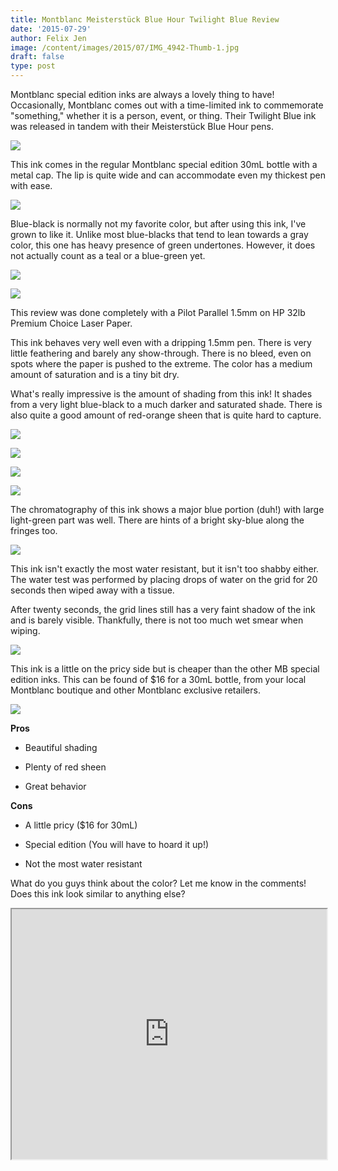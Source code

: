 ```yaml
---
title: Montblanc Meisterstück Blue Hour Twilight Blue Review
date: '2015-07-29'
author: Felix Jen
image: /content/images/2015/07/IMG_4942-Thumb-1.jpg
draft: false
type: post
---
```

Montblanc special edition inks are always a lovely thing to have! Occasionally, Montblanc comes out with a time-limited ink to commemorate "something," whether it is a person, event, or thing. Their Twilight Blue ink was released in tandem with their Meisterstück Blue Hour pens.

![](/content/images/2015/07/IMG_4935.jpg)

This ink comes in the regular Montblanc special edition 30mL bottle with a metal cap. The lip is quite wide and can accommodate even my thickest pen with ease. 

![](/content/images/2015/07/IMG_4936.jpg)

Blue-black is normally not my favorite color, but after using this ink, I've grown to like it. Unlike most blue-blacks that tend to lean towards a gray color, this one has heavy presence of green undertones. However, it does not actually count as a teal or a blue-green yet.


![](/content/images/2015/07/IMG_4937.jpg)

![](/content/images/2015/07/IMG_4942.jpg)

This review was done completely with a Pilot Parallel 1.5mm on HP 32lb Premium Choice Laser Paper.

This ink behaves very well even with a dripping 1.5mm pen. There is very little feathering and barely any show-through. There is no bleed, even on spots where the paper is pushed to the extreme. The color has a medium amount of saturation and is a tiny bit dry. 

What's really impressive is the amount of shading from this ink! It shades from a very light blue-black to a much darker and saturated shade. There is also quite a good amount of red-orange sheen that is quite hard to capture.

![](/content/images/2015/07/IMG_4939.jpg)

![](/content/images/2015/07/IMG_4938.jpg)

![](/content/images/2015/07/IMG_0100.jpg)

![](/content/images/2015/07/IMG_0095.jpg)

The chromatography of this ink shows a major blue portion (duh!) with large light-green part was well. There are hints of a bright sky-blue along the fringes too.

![](/content/images/2015/07/IMG_0096.jpg)

This ink isn't exactly the most water resistant, but it isn't too shabby either. The water test was performed by placing drops of water on the grid for 20 seconds then wiped away with a tissue. 

After twenty seconds, the grid lines still has a very faint shadow of the ink and is barely visible. Thankfully, there is not too much wet smear when wiping.

![](/content/images/2015/07/IMG_0097.jpg)

This ink is a little on the pricy side but is cheaper than the other MB special edition inks. This can be found of $16 for a 30mL bottle, from your local Montblanc boutique and other Montblanc exclusive retailers.

![](/content/images/2015/07/Scan_2.jpg)

**Pros**

* Beautiful shading

* Plenty of red sheen

* Great behavior

**Cons**

* A little pricy ($16 for 30mL)

* Special edition (You will have to hoard it up!)

* Not the most water resistant

What do you guys think about the color? Let me know in the comments! Does this ink look similar to anything else?

<iframe src="http://lib.inksandpens.com/slideshows/Montblanc/Twilight%20Blue/" scrolling="no" width="100%" height="400px;"></iframe>
